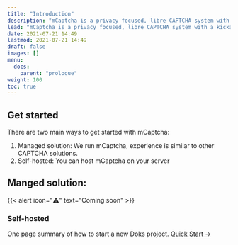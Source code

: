 ```yaml
---
title: "Introduction"
description: "mCaptcha is a privacy focused, libre CAPTCHA system with a kickass UX."
lead: "mCaptcha is a privacy focused, libre CAPTCHA system with a kickass UX."
date: 2021-07-21 14:49
lastmod: 2021-07-21 14:49
draft: false
images: []
menu:
  docs:
    parent: "prologue"
weight: 100
toc: true
---
```


## Get started

There are two main ways to get started with mCaptcha:

1. Managed solution: We run mCaptcha, experience is similar to other
   CAPTCHA solutions.
2. Self-hosted: You can host mCaptcha on your server

## Manged solution:

{{< alert icon="⚠️" text="Coming soon" >}}

### Self-hosted

One page summary of how to start a new Doks project. [Quick Start →](../self-hosted/introduction)
